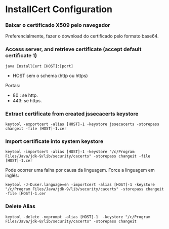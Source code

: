# InstallCert Configuration

### Baixar o certificado X509 pelo navegador

Preferencialmente, fazer o download do certificado pelo formato base64. 

### Access server, and retrieve certificate (accept default certificate 1)

`java InstallCert [HOST]:[port]`

* HOST sem o schema (http ou https)

Portas: 

* 80 : se http.
* 443: se https.

### Extract certificate from created jssecacerts keystore

`keytool -exportcert -alias [HOST]-1 -keystore jssecacerts -storepass changeit -file [HOST]-1.cer`

### Import certificate into system keystore

`keytool -importcert -alias [HOST]-1 -keystore "/c/Program Files/Java/jdk-9/lib/security/cacerts" -storepass changeit -file [HOST]-1.cer`

Pode ocorrer uma falha por causa da linguagem. Force a linguagem em inglês: 

`keytool -J-Duser.language=en -importcert -alias [HOST]-1 -keystore "/c/Program Files/Java/jdk-9/lib/security/cacerts" -storepass changeit -file [HOST]-1.cer`

### Delete Alias

`keytool -delete -noprompt -alias [HOST]-1  -keystore "/c/Program Files/Java/jdk-8/lib/security/cacerts" -storepass changeit`

